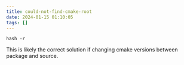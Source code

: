 ```yaml
---
title: could-not-find-cmake-root
date: 2024-01-15 01:10:05
tags: []
---
```

```
hash -r
```

This is likely the correct solution if changing cmake versions between package and source.

